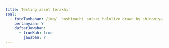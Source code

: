```yaml
---
title: Testing asset terakhir
soal:
  - fotoTambahan: /img/__hoshimachi_suisei_hololive_drawn_by_shinomiya_shino_sinosino141__132070d066cd28f57726bebbfec5c273.jpg
    pertanyaan: Y
    daftarJawaban:
      - trueKah: true
        jawaban: Y
---
```

